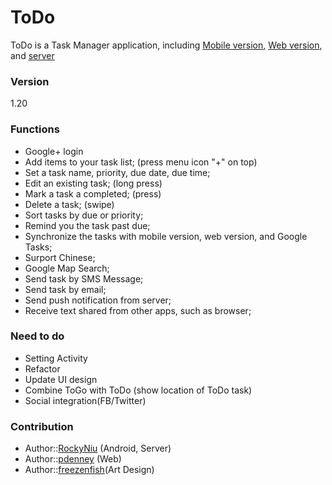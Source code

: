 ToDo
========

ToDo is a Task Manager application, including [Mobile version](/MTM/README.md), [Web version](/WTM/README.md), and [server](https://github.com/RockyNiu/todo-server)

### Version
1.20

### Functions
- Google+ login
- Add items to your task list; (press menu icon "+" on top)
- Set a task name, priority, due date, due time;
- Edit an existing task; (long press)
- Mark a task a completed; (press)
- Delete a task; (swipe)
- Sort tasks by due or priority;
- Remind you the task past due;
- Synchronize the tasks with mobile version, web version, and Google Tasks;
- Surport Chinese;
- Google Map Search;
- Send task by SMS Message;
- Send task by email;
- Send push notification from server;
- Receive text shared from other apps, such as browser;

### Need to do
* Setting Activity
* Refactor
* Update UI design
* Combine ToGo with ToDo (show location of ToDo task)
* Social integration(FB/Twitter)

### Contribution
* Author::[RockyNiu](https://github.com/RockyNiu) (Android, Server)
* Author::[pdenney](https://github.com/pdenney) (Web)
* Author::[freezenfish](https://github.com/freezenfish)(Art Design)
